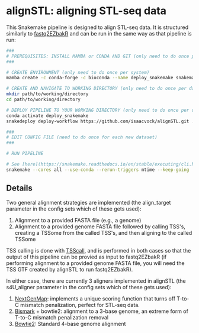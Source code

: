 # alignSTL: aligning STL-seq data

This Snakemake pipeline is designed to align STL-seq data. It is structured similarly to [fastq2EZbakR](https://github.com/isaacvock/fastq2EZbakR) and can be run in the same way as that pipeline is run:

``` bash
### 
# PREREQUISITES: INSTALL MAMBA or CONDA AND GIT (only need to do once per system)
###

# CREATE ENVIRONMENT (only need to do once per system)
mamba create -c conda-forge -c bioconda --name deploy_snakemake snakemake snakedeploy

# CREATE AND NAVIGATE TO WORKING DIRECTORY (only need to do once per dataset)
mkdir path/to/working/directory
cd path/to/working/directory

# DEPLOY PIPELINE TO YOUR WORKING DIRECTORY (only need to do once per dataset)
conda activate deploy_snakemake
snakedeploy deploy-workflow https://github.com/isaacvock/alignSTL.git . --branch main

###
# EDIT CONFIG FILE (need to do once for each new dataset)
###

# RUN PIPELINE

# See [here](https://snakemake.readthedocs.io/en/stable/executing/cli.html) for details on all of the configurable parameters
snakemake --cores all --use-conda --rerun-triggers mtime --keep-going
```

## Details

Two general alignment strategies are implemented (the align_target parameter in the config sets which of these gets used):

1. Alignment to a provided FASTA file (e.g., a genome)
2. Alignment to a provided genome FASTA file followed by calling TSS's, creating a TSSome from the called TSS's, and then aligning to the called TSSome

TSS calling is done with [TSScall](https://github.com/lavenderca/TSScall), and is performed in both cases so that the output of this pipeline can be provied as input to fastq2EZbakR (if performing alignment to a provided genome FASTA file, you will need the TSS GTF created by alignSTL to run fastq2EZbakR). 

In either case, there are currently 3 aligners implemented in alignSTL (the s4U_aligner parameter in the config sets which of these gets used):

1. [NextGenMap](https://github.com/Cibiv/NextGenMap): implements a unique scoring function that turns off T-to-C mismatch penalization, perfect for STL-seq data.
2. [Bismark](https://github.com/FelixKrueger/Bismark) + bowtie2: alignment to a 3-base genome, an extreme form of T-to-C mismatch penalization removal
3. [Bowtie2](https://github.com/BenLangmead/bowtie2): Standard 4-base genome alignment


